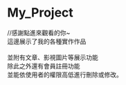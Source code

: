 # My_Project
//感謝點進來觀看的你~</br>
這邊展示了我的各種實作作品</br>
</br>
並附有文章、影視圖片等展示功能</br>
除此之外還有會員註冊功能</br>
並能依使用者的權限高低進行刪除或修改。</br>
